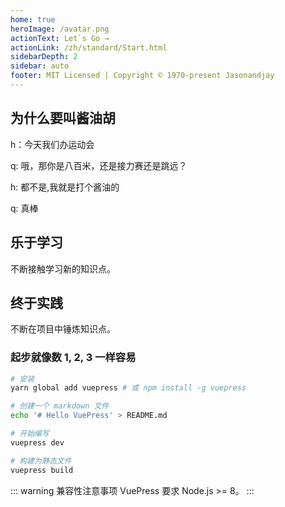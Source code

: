 ```yaml
---
home: true
heroImage: /avatar.png
actionText: Let`s Go →
actionLink: /zh/standard/Start.html
sidebarDepth: 2
sidebar: auto
footer: MIT Licensed | Copyright © 1970-present Jasonandjay
---
```


<div style="text-align: center">
  <Bit/>
</div>

<div class="features">
  <!-- <div class="feature">
    <h2>勤于总结</h2>
    <p>不断总结过去的知识点。</p>
  </div>
  <div class="feature">
    <h2>乐于学习</h2>
    <p>不断接触学习新的知识点。</p>
  </div>
  <div class="feature">
    <h2>终于实践</h2>
    <p>不断在项目中锤炼知识点。</p> -->
    <div class="feature">
      <h2>为什么要叫酱油胡</h2>
      <p>h：今天我们办运动会</p>
      <p>q: 哦，那你是八百米，还是接力赛还是跳远？</p>
      <p>h: 都不是,我就是打个酱油的</p>
      <p>q: 真棒</p>
    </div>
    <div class="feature">
      <h2>乐于学习</h2>
      <p>不断接触学习新的知识点。</p>
    </div>
    <div class="feature">
      <h2>终于实践</h2>
      <p>不断在项目中锤炼知识点。</p>
    </div>
</div>

### 起步就像数 1, 2, 3 一样容易

``` bash
# 安装
yarn global add vuepress # 或 npm install -g vuepress

# 创建一个 markdown 文件
echo '# Hello VuePress' > README.md

# 开始编写
vuepress dev

# 构建为静态文件
vuepress build
```

::: warning 兼容性注意事项
VuePress 要求 Node.js >= 8。
:::
